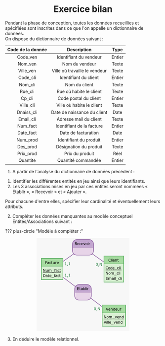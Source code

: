 # <center><div class = "titre4"> Exercice bilan </div></center>
Pendant la phase de conception, toutes les données recueillies et spécifiées sont inscrites dans ce que l'on appelle un dictionnaire de données.  
On dispose du dictionnaire de données suivant :
<center>

| Code de la donnée   | Description 		 	      | Type       |
| :-----------------: | :---------------------------: | :--------: |
| Code_ven            | Identifiant du vendeur 		  |    Entier  |
| Nom_ven   		  | Nom du vendeur        		  |    Texte   |  
| Ville_ven			  | Ville où travaille le vendeur |    Texte   |
| Code_cli    		  | Identifiant du client   	  |    Entier  |
| Nom_cli   		  | Nom du client   			  |    Texte   |
| Rue_cli    		  | Rue où habite le client  	  |    Texte   |
| Cp_cli  		      | Code postal du client   	  |    Entier  |
| Ville_cli     	  | Ville où habite le client     |    Texte   |
| Dnaiss_cli     	  | Date de naissance du client   |    Date    |
| Email_cli   	      | Adresse mail du client  	  |    Texte   |
| Num_fact   		  | Identifiant de la facture     |    Entier  |
| Date_fact 	      | Date de facturation  		  |    Date    |
| Num_prod   	      | Identifiant du produit  	  |    Entier  |
| Des_prod   	      | Désignation du produit  	  |    Texte   |
| Prix_prod   	      | Prix du produit  			  |    Réel    |
| Quantite   		  | Quantité commandée  		  |    Entier  |

</center><div class="list2_1">

1. A partir de l'analyse du dictionnaire de données précédent : 

</div>
<div class="list3_a">

1. Identifier les différentes entités en jeu ainsi que leurs identifiants.
2. Les 3 associations mises en jeu par ces entités seront nommées « Etablir », « Recevoir » et « Ajouter ».  
<div class="decal5">Pour chacune d'entre elles, spécifier leur cardinalité et éventuellement leurs attributs.</div>

</div>
<div class="list2_2">

2. Compléter les données manquantes au modèle conceptuel Entités/Associations suivant :

</div>
<div class = "decal1">

??? plus-circle "Modèle à compléter :"
	<center>
	![Ex bilan](Images/Ex_bilan.png)
	</center>
</div>
<div class="list2_3">

3. En déduire le modèle relationnel.
</div>